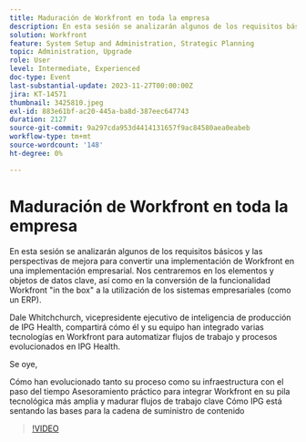 ```yaml
---
title: Maduración de Workfront en toda la empresa
description: En esta sesión se analizarán algunos de los requisitos básicos y las perspectivas de mejora para convertir una implementación de Workfront en una implementación empresarial.
solution: Workfront
feature: System Setup and Administration, Strategic Planning
topic: Administration, Upgrade
role: User
level: Intermediate, Experienced
doc-type: Event
last-substantial-update: 2023-11-27T00:00:00Z
jira: KT-14571
thumbnail: 3425810.jpeg
exl-id: 883e61bf-ac20-445a-ba8d-387eec647743
duration: 2127
source-git-commit: 9a297cda953d4414131657f9ac84580aea0eabeb
workflow-type: tm+mt
source-wordcount: '148'
ht-degree: 0%

---
```


# Maduración de Workfront en toda la empresa

En esta sesión se analizarán algunos de los requisitos básicos y las perspectivas de mejora para convertir una implementación de Workfront en una implementación empresarial. Nos centraremos en los elementos y objetos de datos clave, así como en la conversión de la funcionalidad Workfront &quot;in the box&quot; a la utilización de los sistemas empresariales (como un ERP).

Dale Whitchchurch, vicepresidente ejecutivo de inteligencia de producción de IPG Health, compartirá cómo él y su equipo han integrado varias tecnologías en Workfront para automatizar flujos de trabajo y procesos evolucionados en IPG Health.

Se oye,

Cómo han evolucionado tanto su proceso como su infraestructura con el paso del tiempo
Asesoramiento práctico para integrar Workfront en su pila tecnológica más amplia y madurar flujos de trabajo clave
Cómo IPG está sentando las bases para la cadena de suministro de contenido

>[!VIDEO](https://video.tv.adobe.com/v/3425810/?learn=on)
